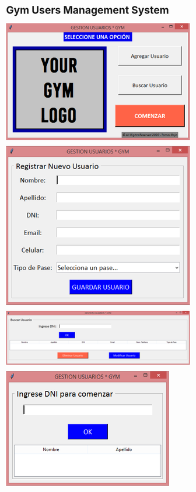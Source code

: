 # Gym Users Management System


![](images/main_window.PNG)


![](images/new_user.PNG)


![](images/modify_user.PNG)


![](images/start_app.PNG)
